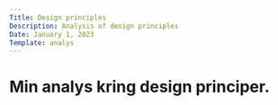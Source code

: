 ```yaml
---
Title: Design principles
Description: Analysis of design principles
Date: January 1, 2023
Template: analys
---
```


Min analys kring design principer.
=======================